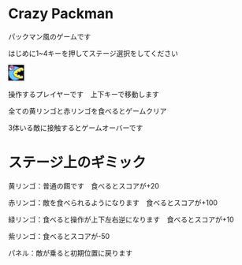 # Crazy Packman
パックマン風のゲームです

はじめに1~4キーを押してステージ選択をしてください

![player_image](images/player1.png)

操作するプレイヤーです　上下キーで移動します

全ての黄リンゴと赤リンゴを食べるとゲームクリア

3体いる敵に接触するとゲームオーバーです

# ステージ上のギミック
黄リンゴ：普通の餌です　食べるとスコアが+20

赤リンゴ：敵を食べられるようになります　食べるとスコアが+100

緑リンゴ：食べると操作が上下左右逆になります　食べるとスコアが+10

紫リンゴ：食べるとスコアが-50

パネル：敵が乗ると初期位置に戻ります
